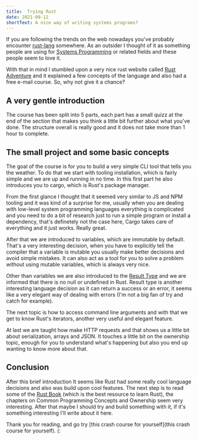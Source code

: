 ```yaml
---
title:  Trying Rust
date: 2021-09-12
shortText: A nice way of writing systems programs?
---
```


If you are following the trends on the web nowadays you've probably encounter [rust-lang](https://www.rust-lang.org/) somewhere. As an outsider I thought of it as something people are using for [Systems Programming](https://en.wikipedia.org/wiki/Systems_programming) or related fields and these people seem to love it. 

With that in mind I stumbled upon a very nice rust website called [Rust Adventure](https://www.rustadventure.dev) and it explained a few concepts of the language and also had a free e-mail course. So, why not give it a chance?


## A very gentle introduction

The course has been split into 5 parts, each part has a small quizz at the end of the section that makes you think a little bit further about what you've done. The structure overall is really good and it does not take more than 1 hour to complete.


## The small project and some basic concepts

The goal of the course is for you to build a very simple CLI tool that tells you the weather.
To do that we start with tooling installation, which is fairly simple and we are up and running in no time. In this first part he also introduces you to cargo, which is Rust's package manager.

From the first glance I thought that it seemed very similar to JS and NPM tooling and it was kind of a surprise for me, usually when you are dealing with low-level system programming languages everything is complicated and you need to do a bit of research just to run a simple program or install a dependency, that's definetely not the case here, Cargo takes care of everything and it just works. Really great.

After that we are introduced to variables, which are immutable by default. That's a very interesting decision, when you have to explicitly tell the compiler that a variable is mutable you usually make better decisions and avoid simple mistakes. It can also act as a tool for you to solve a problem without using mutable variables, which is always very nice.

Other than variables we are also introduced to the [Result Type](https://doc.rust-lang.org/std/result/) and we are informed that there is no null or undefined in Rust.
Result type is another interesting language decision as it can return a success or an error, it seems like a very elegant way of dealing with errors (I'm not a big fan of try and catch for example).

The next topic is how to access command line arguments and with that we get to know Rust's iterators, another very useful and elegant feature.

At last we are taught how make HTTP requests and that shows us a little bit about serialization, arrays and JSON. It touches a little bit on the ownership topic, enough for you to understand what's happening but also you end up wanting to know more about that.

## Conclusion

After this brief introduction It seems like Rust had some really cool language decisions and also was build upon cool features. The next step is to read some of the [Rust Book](https://doc.rust-lang.org/book/) (which is the best resource to learn Rust), the chapters on Common Programming Concepts and Ownership seem very interesting. After that maybe I should try and build something with it, if it's something interesting I'll write about it here. 

Thank you for reading, and go try [this crash course for yourself](this crash course for yourself). (:

